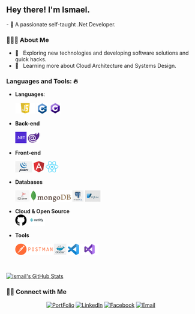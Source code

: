 
<!--### Hi there 👋

**ismaelmiah/ismaelmiah** is a ✨ _special_ ✨ repository because its `README.md` (this file) appears on your GitHub profile.

Here are some ideas to get you started:

- 🔭 I’m currently working on ...
- 🌱 I’m currently learning ...
- 👯 I’m looking to collaborate on ...
- 🤔 I’m looking for help with ...
- 💬 Ask me about ...
- 📫 How to reach me: ...
- 😄 Pronouns: ...
- ⚡ Fun fact: ...
-->
<h2> Hey there! I'm Ismael.</h2>
- 🌱 A passionate self-taught .Net Developer.


<h3> 👨🏻‍💻 About Me </h3>

- 🤔 &nbsp; Exploring new technologies and developing software solutions and quick hacks.
- 🌱 &nbsp; Learning more about Cloud Architecture and Systems Design.


### Languages and Tools: 🔥

- **Languages**: 

  <code><img height="30" src="https://github.com/ismaelmiah/ismaelmiah/blob/master/assets/js.png" style="max-width:100%;"></code> 
  <code><img height="30" src="https://github.com/ismaelmiah/ismaelmiah/blob/master/assets/cpp.png" style="max-width:100%;"></code>
  <code><img height="30" src="https://github.com/ismaelmiah/ismaelmiah/blob/master/assets/csharp.png" style="max-width:100%;"></code>

- **Back-end**

  <code><img height="30" src="https://github.com/ismaelmiah/ismaelmiah/blob/master/assets/dotnet.png" style="max-width:100%;"></code>
  <code><img height="30" src="https://github.com/ismaelmiah/ismaelmiah/blob/master/assets/blazor.png" style="max-width:100%;"></code>

- **Front-end**
 
  <code><img height="30" src="https://github.com/ismaelmiah/ismaelmiah/blob/master/assets/jquery.png" style="max-width:100%;"></code>
  <code><img height="30" src="https://github.com/ismaelmiah/ismaelmiah/blob/master/assets/angular.png" style="max-width:100%;"></code>
  <code><img height="30" src="https://github.com/ismaelmiah/ismaelmiah/blob/master/assets/react.png" style="max-width:100%;"></code>

- **Databases**  

  <code><img height="30" src="https://github.com/ismaelmiah/ismaelmiah/blob/master/assets/mssql.jpg" style="max-width:100%;"></code>
  <code><img height="30" src="https://github.com/ismaelmiah/ismaelmiah/blob/master/assets/mongodb.png" style="max-width:100%;"></code>
  <code><img height="30" src="https://github.com/ismaelmiah/ismaelmiah/blob/master/assets/postgres.png" style="max-width:100%;"></code>
  <code><img height="30" src="https://github.com/ismaelmiah/ismaelmiah/blob/master/assets/sqlite.jpg" style="max-width:100%;"></code>

- **Cloud & Open Source**  
  <code><img height="30" src="https://github.com/ismaelmiah/ismaelmiah/blob/master/assets/github.png" style="max-width:100%;"></code>
  <code><img height="30" src="https://github.com/ismaelmiah/ismaelmiah/blob/master/assets/netlify.png" style="max-width:100%;"></code>

- **Tools**

  <code><img height="30" src="https://github.com/ismaelmiah/ismaelmiah/blob/master/assets/postman.png" style="max-width:100%;"></code>
  <code><img height="30" src="https://github.com/ismaelmiah/ismaelmiah/blob/master/assets/docker.png" style="max-width:100%;"></code>
  <code><img height="30" src="https://github.com/ismaelmiah/ismaelmiah/blob/master/assets/vscode.png" style="max-width:100%;"></code>
  <code><img height="30" src="https://github.com/ismaelmiah/ismaelmiah/blob/master/assets/visualstudio.png" style="max-width:100%;"></code>

<br/>

[![ismail's GitHub Stats](https://github-readme-stats.vercel.app/api?username=ismaelmiah&show_icons=true)](https://github.com/ismaelmiah)

<h3> 🤝🏻 Connect with Me </h3>

<p align="center">
<a href="https://devismael.com"><img alt="PortFolio" src="https://img.shields.io/badge/Portfolio-www.devismail.netlify.com-blue?style=flat-square&logo=google-chrome"></a>
<a href="https://www.linkedin.com/in/ismaelmiah/"><img alt="LinkedIn" src="https://img.shields.io/badge/ismaelmiah-linkedIn-brightgreen?style=flat-square&logo=linkedin"></a>
<a href="https://www.facebook.com/ismail96.12/"><img alt="Facebook" src="https://img.shields.io/badge/ismail96.12-facebook-blue?style=flat&logo=facebook"></a>
<a href="mailto:ismail96dream@gmail.com"><img alt="Email" src="https://img.shields.io/badge/Email-ismail96dream@gmail.com-blue?style=flat-square&logo=gmail"></a>
</p>
